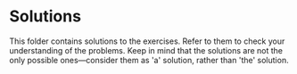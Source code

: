 # Solutions

This folder contains solutions to the exercises. Refer to them to check your
understanding of the problems. Keep in mind that the solutions are not the only
possible ones—consider them as 'a' solution, rather than 'the' solution.